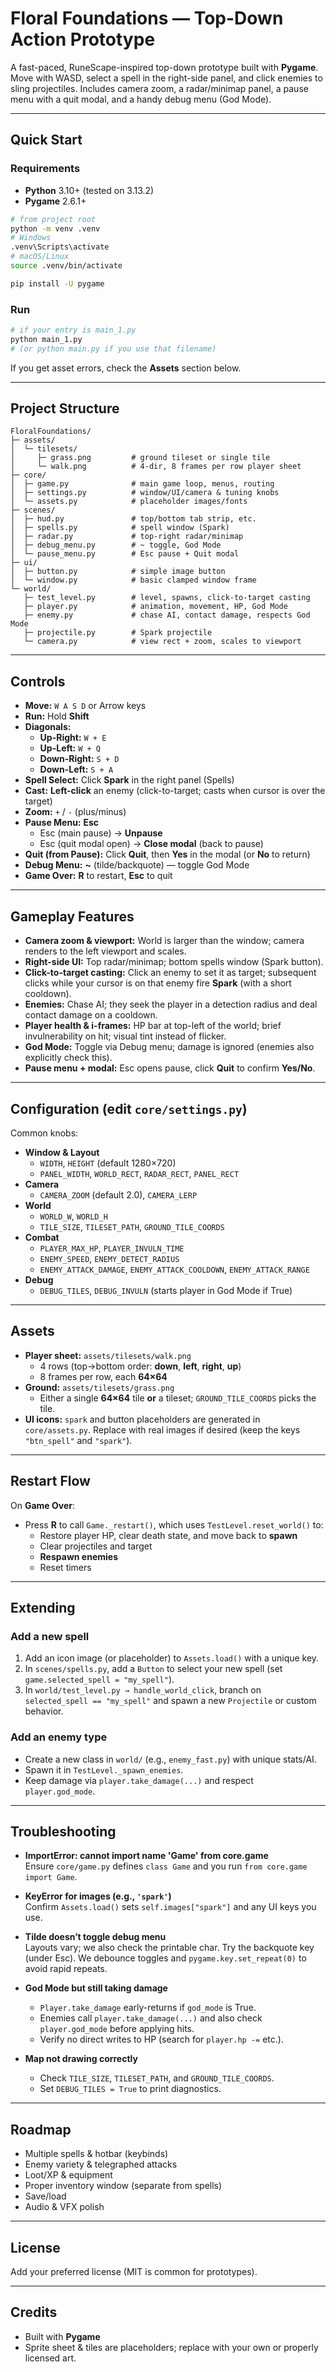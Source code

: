 # Floral Foundations — Top-Down Action Prototype

A fast-paced, RuneScape-inspired top-down prototype built with **Pygame**. Move with WASD, select a spell in the right-side panel, and click enemies to sling projectiles. Includes camera zoom, a radar/minimap panel, a pause menu with a quit modal, and a handy debug menu (God Mode).

---

## Quick Start

### Requirements
- **Python** 3.10+ (tested on 3.13.2)
- **Pygame** 2.6.1+

```bash
# from project root
python -m venv .venv
# Windows
.venv\Scripts\activate
# macOS/Linux
source .venv/bin/activate

pip install -U pygame
```

### Run
```bash
# if your entry is main_1.py
python main_1.py
# (or python main.py if you use that filename)
```

If you get asset errors, check the **Assets** section below.

---

## Project Structure

```
FloralFoundations/
├─ assets/
│  └─ tilesets/
│     ├─ grass.png         # ground tileset or single tile
│     └─ walk.png          # 4-dir, 8 frames per row player sheet
├─ core/
│  ├─ game.py              # main game loop, menus, routing
│  ├─ settings.py          # window/UI/camera & tuning knobs
│  └─ assets.py            # placeholder images/fonts
├─ scenes/
│  ├─ hud.py               # top/bottom tab strip, etc.
│  ├─ spells.py            # spell window (Spark)
│  ├─ radar.py             # top-right radar/minimap
│  ├─ debug_menu.py        # ~ toggle, God Mode
│  └─ pause_menu.py        # Esc pause + Quit modal
├─ ui/
│  ├─ button.py            # simple image button
│  └─ window.py            # basic clamped window frame
└─ world/
   ├─ test_level.py        # level, spawns, click-to-target casting
   ├─ player.py            # animation, movement, HP, God Mode
   ├─ enemy.py             # chase AI, contact damage, respects God Mode
   ├─ projectile.py        # Spark projectile
   └─ camera.py            # view rect + zoom, scales to viewport
```

---

## Controls

- **Move:** `W A S D` or Arrow keys  
- **Run:** Hold **Shift**
- **Diagonals:**  
  - **Up-Right:** `W + E`  
  - **Up-Left:** `W + Q`  
  - **Down-Right:** `S + D`  
  - **Down-Left:** `S + A`
- **Spell Select:** Click **Spark** in the right panel (Spells)
- **Cast:** **Left-click** an enemy (click-to-target; casts when cursor is over the target)
- **Zoom:** `+` / `-` (plus/minus)
- **Pause Menu:** **Esc**  
  - Esc (main pause) → **Unpause**  
  - Esc (quit modal open) → **Close modal** (back to pause)
- **Quit (from Pause):** Click **Quit**, then **Yes** in the modal (or **No** to return)
- **Debug Menu:** **~** (tilde/backquote) — toggle God Mode
- **Game Over:** **R** to restart, **Esc** to quit

---

## Gameplay Features

- **Camera zoom & viewport:** World is larger than the window; camera renders to the left viewport and scales.
- **Right-side UI:** Top radar/minimap; bottom spells window (Spark button).
- **Click-to-target casting:** Click an enemy to set it as target; subsequent clicks while your cursor is on that enemy fire **Spark** (with a short cooldown).
- **Enemies:** Chase AI; they seek the player in a detection radius and deal contact damage on a cooldown.
- **Player health & i-frames:** HP bar at top-left of the world; brief invulnerability on hit; visual tint instead of flicker.
- **God Mode:** Toggle via Debug menu; damage is ignored (enemies also explicitly check this).
- **Pause menu + modal:** Esc opens pause, click **Quit** to confirm **Yes/No**.

---

## Configuration (edit `core/settings.py`)

Common knobs:
- **Window & Layout**
  - `WIDTH`, `HEIGHT` (default 1280×720)
  - `PANEL_WIDTH`, `WORLD_RECT`, `RADAR_RECT`, `PANEL_RECT`
- **Camera**
  - `CAMERA_ZOOM` (default 2.0), `CAMERA_LERP`
- **World**
  - `WORLD_W`, `WORLD_H`
  - `TILE_SIZE`, `TILESET_PATH`, `GROUND_TILE_COORDS`
- **Combat**
  - `PLAYER_MAX_HP`, `PLAYER_INVULN_TIME`
  - `ENEMY_SPEED`, `ENEMY_DETECT_RADIUS`
  - `ENEMY_ATTACK_DAMAGE`, `ENEMY_ATTACK_COOLDOWN`, `ENEMY_ATTACK_RANGE`
- **Debug**
  - `DEBUG_TILES`, `DEBUG_INVULN` (starts player in God Mode if True)

---

## Assets

- **Player sheet:** `assets/tilesets/walk.png`  
  - 4 rows (top→bottom order: **down**, **left**, **right**, **up**)  
  - 8 frames per row, each **64×64**
- **Ground:** `assets/tilesets/grass.png`  
  - Either a single **64×64** tile **or** a tileset; `GROUND_TILE_COORDS` picks the tile.
- **UI icons:** `spark` and button placeholders are generated in `core/assets.py`. Replace with real images if desired (keep the keys `"btn_spell"` and `"spark"`).

---

## Restart Flow

On **Game Over**:
- Press **R** to call `Game._restart()`, which uses `TestLevel.reset_world()` to:
  - Restore player HP, clear death state, and move back to **spawn**
  - Clear projectiles and target
  - **Respawn enemies**
  - Reset timers

---

## Extending

### Add a new spell
1. Add an icon image (or placeholder) to `Assets.load()` with a unique key.
2. In `scenes/spells.py`, add a `Button` to select your new spell (set `game.selected_spell = "my_spell"`).
3. In `world/test_level.py → handle_world_click`, branch on `selected_spell == "my_spell"` and spawn a new `Projectile` or custom behavior.

### Add an enemy type
- Create a new class in `world/` (e.g., `enemy_fast.py`) with unique stats/AI.
- Spawn it in `TestLevel._spawn_enemies`.
- Keep damage via `player.take_damage(...)` and respect `player.god_mode`.

---

## Troubleshooting

- **ImportError: cannot import name 'Game' from core.game**  
  Ensure `core/game.py` defines `class Game` and you run `from core.game import Game`.

- **KeyError for images (e.g., `'spark'`)**  
  Confirm `Assets.load()` sets `self.images["spark"]` and any UI keys you use.

- **Tilde doesn’t toggle debug menu**  
  Layouts vary; we also check the printable char. Try the backquote key (under Esc). We debounce toggles and `pygame.key.set_repeat(0)` to avoid rapid repeats.

- **God Mode but still taking damage**  
  - `Player.take_damage` early-returns if `god_mode` is True.  
  - Enemies call `player.take_damage(...)` and also check `player.god_mode` before applying hits.  
  - Verify no direct writes to HP (search for `player.hp -=` etc.).

- **Map not drawing correctly**  
  - Check `TILE_SIZE`, `TILESET_PATH`, and `GROUND_TILE_COORDS`.  
  - Set `DEBUG_TILES = True` to print diagnostics.

---

## Roadmap

- Multiple spells & hotbar (keybinds)
- Enemy variety & telegraphed attacks
- Loot/XP & equipment
- Proper inventory window (separate from spells)
- Save/load
- Audio & VFX polish

---

## License

Add your preferred license (MIT is common for prototypes).

---

## Credits

- Built with **Pygame**  
- Sprite sheet & tiles are placeholders; replace with your own or properly licensed art.
